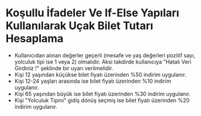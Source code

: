 # Koşullu İfadeler Ve If-Else Yapıları Kullanılarak Uçak Bilet Tutarı Hesaplama
 - Kullanıcıdan alınan değerler geçerli (mesafe ve yaş değerleri pozitif sayı, yolculuk tipi ise 1 veya 2) olmalıdır. Aksi takdirde kullanıcıya "Hatalı Veri Girdiniz !" şeklinde bir uyarı verilmelidir.
 - Kişi 12 yaşından küçükse bilet fiyatı üzerinden %50 indirim uygulanır.
 - Kişi 12-24 yaşları arasında ise bilet fiyatı üzerinden %10 indirim uygulanır.
 - Kişi 65 yaşından büyük ise bilet fiyatı üzerinden %30 indirim uygulanır.
 - Kişi "Yolculuk Tipini" gidiş dönüş seçmiş ise bilet fiyatı üzerinden %20 indirim uygulanır.